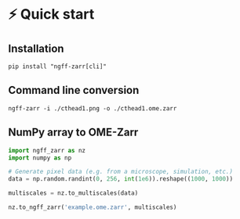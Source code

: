 # ⚡ Quick start

## Installation

```shell
pip install "ngff-zarr[cli]"
```

## Command line conversion

```shell
ngff-zarr -i ./cthead1.png -o ./cthead1.ome.zarr
```

## NumPy array to OME-Zarr

```python
import ngff_zarr as nz
import numpy as np

# Generate pixel data (e.g. from a microscope, simulation, etc.)
data = np.random.randint(0, 256, int(1e6)).reshape((1000, 1000))

multiscales = nz.to_multiscales(data)

nz.to_ngff_zarr('example.ome.zarr', multiscales)
```
